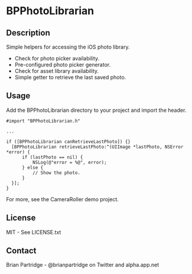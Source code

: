 # BPPhotoLibrarian

## Description

Simple helpers for accessing the iOS photo library.

- Check for photo picker availability.
- Pre-configured photo picker generator.
- Check for asset library availability.
- Simple getter to retrieve the last saved photo.

## Usage

Add the BPPhotoLibrarian directory to your project and import the header.

    #import "BPPhotoLibrarian.h"

    ...

    if ([BPPhotoLibrarian canRetrieveLastPhoto]) {}
      [BPPhotoLibrarian retrieveLastPhoto:^(UIImage *lastPhoto, NSError *error) {
          if (lastPhoto == nil) {
              NSLog(@"error = %@", error);
          } else {
              // Show the photo.
          }
      }];
    }

For more, see the CameraRoller demo project.

## License

MIT - See LICENSE.txt

## Contact

Brian Partridge - @brianpartridge on Twitter and alpha.app.net
